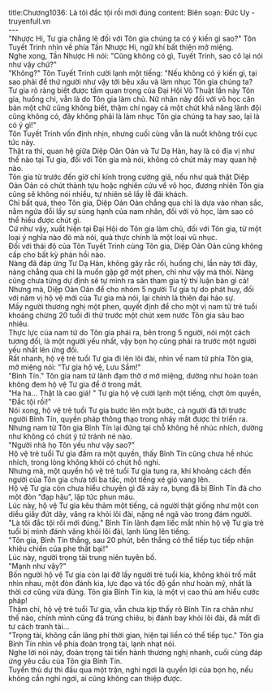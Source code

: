 title:Chương1036: Là tôi đắc tội rồi mới đúng
content:
Biên soạn: Đức Uy - truyenfull.vn<br>---<br>"Nhược Hi, Tư gia chẳng lẽ đối với Tôn gia chúng ta có ý kiến gì sao?" Tôn Tuyết Trinh nhìn về phía Tần Nhược Hi, ngữ khí bất thiện mở miệng.<br>Nghe xong, Tần Nhược Hi nói: "Cũng không có gì, Tuyết Trinh, sao cô lại nói như vậy chứ?"<br>"Không?" Tôn Tuyết Trinh cười lạnh một tiếng: "Nếu không có ý kiến gì, tại sao phải để thứ người như vậy tới bêu xấu và làm nhục Tôn gia chúng ta?<br>Tư gia rõ ràng biết được tầm quan trọng của Đại Hội Võ Thuật lần này Tôn gia, huống chi, vẫn là do Tôn gia làm chủ. Nữ nhân này đối với võ học căn bản một chữ cũng không biết, thậm chí ngay cả một chút khả năng lãnh đội cũng không có, đây không phải là làm nhục Tôn gia chúng ta hay sao, lại là có ý gì!"<br>Tôn Tuyết Trinh vốn định nhịn, nhưng cuối cùng vẫn là nuốt không trôi cục tức này.<br>Thật ra thì, quan hệ giữa Diệp Oản Oản và Tư Dạ Hàn, hay là có địa vị như thế nào tại Tư gia, đối với Tôn gia mà nói, không có chút mảy may quan hệ nào.<br>Tôn gia từ trước đến giờ chỉ kính trọng cường giả, nếu như quả thật Diệp Oản Oản có chút thành tựu hoặc nghiên cứu về võ học, đương nhiên Tôn gia cũng sẽ không nói nhiều, tự nhiên sẽ lấy lễ đãi khách.<br>Chỉ bất quá, theo Tôn gia, Diệp Oản Oản chẳng qua chỉ là dựa vào nhan sắc, nằm ngửa đổi lấy sự sủng hạnh của nam nhân, đối với võ học, làm sao có thể hiểu được chút gì.<br>Cứ như vậy, xuất hiện tại Đại Hội do Tôn gia làm chủ, đối với Tôn gia, từ một loại ý nghĩa nào đó mà nói, quả thực chính là một loại vũ nhục.<br>Đối với thái độ của Tôn Tuyết Trinh cùng Tôn gia, Diệp Oản Oản cũng không cấp cho bất kỳ phản hồi nào.<br>Nàng đã đáp ứng Tư Dạ Hàn, không gây rắc rối, huống chi, lần này tới đây, nàng chẳng qua chỉ là muốn gặp gỡ một phen, chỉ như vậy mà thôi. Nàng cũng chưa từng dự định sẽ tự mình ra sân tham gia tỷ thí luận bàn gì cả!<br>Nhưng mà, Diệp Oản Oản để cho nhóm 5 người Tư gia tự do phát huy, đối với năm vị hộ vệ mới của Tư gia mà nói, lại chính là thiên đại hảo sự.<br>Mấy người thương nghị một phen, quyết định để cho một vị nam tử trẻ tuổi khoảng chừng 20 tuổi đi thử trước một chút xem nước Tôn gia sâu bao nhiêu.<br>Thực lực của nam tử do Tôn gia phái ra, bên trong 5 người, nói một cách tương đối, là một người yếu nhất, vậy bọn họ cũng phái ra trước một người yếu nhất lên ứng đối.<br>Rất nhanh, hộ vệ trẻ tuổi Tư gia đi lên lôi đài, nhìn về nam tử phía Tôn gia, mở miệng nói: "Tư gia hộ vệ, Lưu Sầm!"<br>"Bỉnh Tín." Tôn gia nam tử lãnh đạm thờ ơ mở miệng, dường như hoàn toàn không đem hộ vệ Tư gia để ở trong mắt.<br>"Ha ha... Thật là cao giá! " Tư gia hộ vệ cười lạnh một tiếng, chợt ôm quyền, "Đắc tội rồi!"<br>Nói xong, hộ vệ trẻ tuổi Tư gia bước lên một bước, cả người đã tới trước người Bỉnh Tín, quyền pháp thông thạo trong nháy mắt được thi triển ra.<br>Nhưng nam tử Tôn gia Bỉnh Tín lại đứng tại chỗ không hề nhúc nhích, dường như không có chút ý tứ tránh né nào.<br>"Người nhà họ Tôn yếu như vậy sao?"<br>Hộ vệ trẻ tuổi Tư gia đấm ra một quyền, thấy Bỉnh Tín cũng chưa hề nhúc nhích, trong lòng không khỏi có chút hồ nghi.<br>Nhưng mà, một quyền hộ vệ trẻ tuổi Tư gia tung ra, khi khoảng cách đến người của Tôn gia chưa tới ba tấc, một tiếng xé gió vang lên.<br>Hộ vệ Tư gia còn chưa hiểu chuyện gì đã xảy ra, bụng đã bị Bỉnh Tín đá cho một đòn “đạp hậu”, lập tức phun máu.<br>Lúc này, hộ vệ Tư gia kêu thảm một tiếng, cả người thật giống như một con diều giấy đứt dây, văng ra khỏi lôi đài, nặng nề ngã vào trong đám người.<br>"Là tôi đắc tội rồi mới đúng." Bỉnh Tín lãnh đạm liếc mắt nhìn hộ vệ Tư gia trẻ tuổi bị mình đánh văng khỏi lôi đài, lạnh lùng lên tiếng.<br>"Tôn gia, Bỉnh Tín thắng, sau 20 phút, bên thắng có thể tiếp tục tiếp nhận khiêu chiến của phe thất bại!"<br>Lúc này, người trọng tài trung niên tuyên bố.<br>"Mạnh như vậy?"<br>Bốn người hộ vệ Tư gia còn lại đỡ lấy người trẻ tuổi kia, không khỏi trố mắt nhìn nhau, một đòn đánh kia, lực đạo và tốc độ gần như hoàn mỹ, nhất là thời cơ cũng vừa đúng. Tôn gia Bỉnh Tín kia, là một vị cao thủ am hiểu cước pháp!<br>Thậm chí, hộ vệ trẻ tuổi Tư gia, vẫn chưa kịp thấy rõ Bỉnh Tín ra chân như thế nào, chính mình cũng đã trúng chiêu, bị đánh bay khỏi lôi đài, đã mất đi tư cách tranh tài...<br>"Trọng tài, không cần lãng phí thời gian, hiện tại liền có thể tiếp tục." Tôn gia Bỉnh Tín nhìn về phía đoàn trọng tài, lạnh nhạt nói.<br>Nghe lời nói này, đoàn trọng tài tiến hành thương nghị nhanh, cuối cùng đáp ứng yêu cầu của Tôn gia Bỉnh Tín.<br>Tuyển thủ dự thi đấu qua một trận, nghỉ ngơi là quyền lợi của bọn họ, nếu không cần nghỉ ngơi, ai cũng không can thiệp được.
